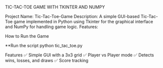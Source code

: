 TIC-TAC-TOE GAME WITH TKINTER AND NUMPY 


Project Name: Tic-Tac-Toe-Game
Description: A simple GUI-based Tic-Tac-Toe game implemented in Python using Tkinter for the graphical interface and NumPy for handling game logic.
Features:



How to Run the Game

**Run the script
python tic_tac_toe.py


Features
✅ Simple GUI with a 3x3 grid
✅ Player vs Player mode
✅ Detects wins, losses, and draws
✅ Score tracking

